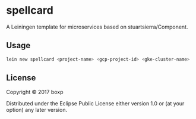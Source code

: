 # spellcard

A Leiningen template for microservices based on stuartsierra/Component.

## Usage

```sh
lein new spellcard <project-name> <gcp-project-id> <gke-cluster-name>
```

## License

Copyright © 2017 boxp

Distributed under the Eclipse Public License either version 1.0 or (at
your option) any later version.
